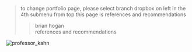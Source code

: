> to change portfolio page, please select branch dropbox on left in the 4th submenu from top
> this page is references and recommendations   
>> brian hogan  
>> references and recommendations  

![professor_kahn](https://user-images.githubusercontent.com/59778456/193907743-21a4d16d-1376-44da-8154-6897bd0e6117.JPG)
